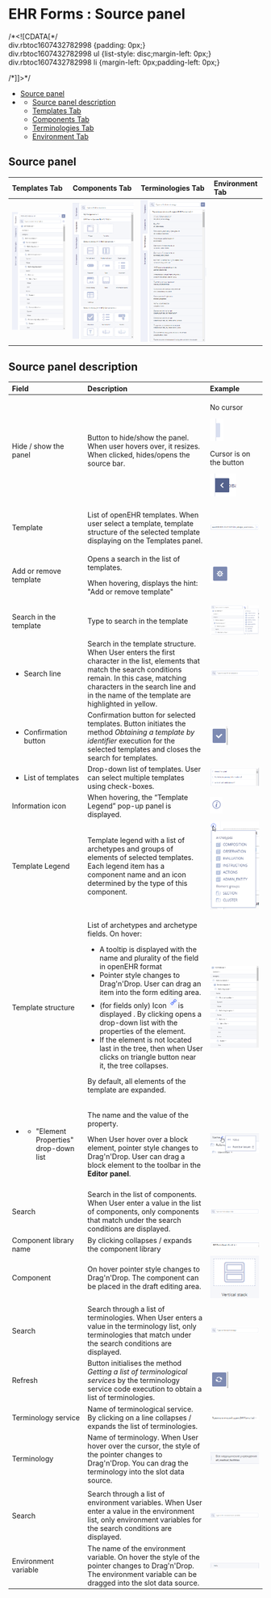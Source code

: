 # EHR Forms : Source panel

/\*&lt;!\[CDATA\[\*/  
div.rbtoc1607432782998 {padding: 0px;}  
div.rbtoc1607432782998 ul {list-style: disc;margin-left: 0px;}  
div.rbtoc1607432782998 li {margin-left: 0px;padding-left: 0px;}  
  
/\*\]\]&gt;\*/

* [Source panel](ehr-forms-source-panel.md#Sourcepanel-Sourcepanel)
* * [Source panel description](ehr-forms-source-panel.md#Sourcepanel-Sourcepaneldescription)
  * [Templates Tab](ehr-forms-source-panel.md#Sourcepanel-TemplatesTab)
  * [Components Tab](ehr-forms-source-panel.md#Sourcepanel-ComponentsTab)
  * [Terminologies Tab](ehr-forms-source-panel.md#Sourcepanel-TerminologiesTab)
  * [Environment Tab](ehr-forms-source-panel.md#Sourcepanel-EnvironmentTab)

## Source panel <a id="Sourcepanel-Sourcepanel"></a>

| Templates Tab | Components Tab | Terminologies Tab | Environment Tab |
| :--- | :--- | :--- | :--- |
| ![](.gitbook/assets/34834487.png) | ![](.gitbook/assets/34834486.png) | ![](.gitbook/assets/34834490.png) |  |

## Source panel description <a id="Sourcepanel-Sourcepaneldescription"></a>

<table>
  <thead>
    <tr>
      <th style="text-align:left">Field</th>
      <th style="text-align:left">Description</th>
      <th style="text-align:left">Example</th>
    </tr>
  </thead>
  <tbody>
    <tr>
      <td style="text-align:left">Hide / show the panel</td>
      <td style="text-align:left">Button to hide/show the panel. When user hovers over, it resizes. When
        clicked, hides/opens the source bar.</td>
      <td style="text-align:left">
        <p>No cursor</p>
        <p>
          <img src=".gitbook/assets/34834352.png" alt/>
        </p>
        <p>Cursor is on the button</p>
        <p>
          <img src=".gitbook/assets/34834353.png" alt/>
        </p>
      </td>
    </tr>
    <tr>
      <td style="text-align:left"></td>
      <td style="text-align:left"></td>
      <td style="text-align:left"></td>
    </tr>
    <tr>
      <td style="text-align:left">Template</td>
      <td style="text-align:left">List of openEHR templates. When user select a template, template structure
        of the selected template displaying on the Templates panel.</td>
      <td style="text-align:left">
        <img src=".gitbook/assets/34834354.png" alt/>
      </td>
    </tr>
    <tr>
      <td style="text-align:left">Add or remove template</td>
      <td style="text-align:left">
        <p>Opens a search in the list of templates.</p>
        <p>When hovering, displays the hint: &quot;Add or remove template&quot;</p>
      </td>
      <td style="text-align:left">
        <img src=".gitbook/assets/34834355.png" alt/>
      </td>
    </tr>
    <tr>
      <td style="text-align:left">Search in the template</td>
      <td style="text-align:left">Type to search in the template</td>
      <td style="text-align:left">
        <img src=".gitbook/assets/34834463.png" alt/>
      </td>
    </tr>
    <tr>
      <td style="text-align:left">
        <ul>
          <li>Search line</li>
        </ul>
      </td>
      <td style="text-align:left">Search in the template structure. When User enters the first character
        in the list, elements that match the search conditions remain. In this
        case, matching characters in the search line and in the name of the template
        are highlighted in yellow.</td>
      <td style="text-align:left">
        <img src=".gitbook/assets/34834467.png" alt/>
      </td>
    </tr>
    <tr>
      <td style="text-align:left">
        <ul>
          <li>Confirmation button</li>
        </ul>
      </td>
      <td style="text-align:left">Confirmation button for selected templates. Button initiates the method <em>Obtaining a template by identifier</em> execution
        for the selected templates and closes the search for templates.</td>
      <td
      style="text-align:left">
        <img src=".gitbook/assets/34834358.png" alt/>
        </td>
    </tr>
    <tr>
      <td style="text-align:left">
        <ul>
          <li>List of templates</li>
        </ul>
      </td>
      <td style="text-align:left">Drop-down list of templates. User can select multiple templates using
        check-boxes.</td>
      <td style="text-align:left">
        <img src=".gitbook/assets/34834359.png" alt/>
      </td>
    </tr>
    <tr>
      <td style="text-align:left">Information icon</td>
      <td style="text-align:left">When hovering, the &#x201C;Template Legend&#x201D; pop-up panel is displayed.</td>
      <td
      style="text-align:left">
        <img src=".gitbook/assets/34834361.png" alt/>
        </td>
    </tr>
    <tr>
      <td style="text-align:left">Template Legend</td>
      <td style="text-align:left">Template legend with a list of archetypes and groups of elements of selected
        templates. Each legend item has a component name and an icon determined
        by the type of this component.</td>
      <td style="text-align:left">
        <img src=".gitbook/assets/34834478.png" alt/>
      </td>
    </tr>
    <tr>
      <td style="text-align:left">Template structure</td>
      <td style="text-align:left">
        <p>List of archetypes and archetype fields. On hover:</p>
        <ul>
          <li>A tooltip is displayed with the name and plurality of the field in openEHR
            format</li>
          <li>Pointer style changes to Drag&apos;n&apos;Drop. User can drag an item
            into the form editing area.</li>
          <li>(for fields only) Icon
            <img src=".gitbook/assets/34834363.png" alt/>is displayed . By clicking opens a drop-down list with the properties
            of the element.</li>
          <li>If the element is not located last in the tree, then when User clicks
            on triangle button near it, the tree collapses.</li>
        </ul>
        <p>By default, all elements of the template are expanded.</p>
      </td>
      <td style="text-align:left">
        <img src=".gitbook/assets/34834479.png" alt/>
      </td>
    </tr>
    <tr>
      <td style="text-align:left">
        <ul>
          <li>
            <ul>
              <li>&quot;Element Properties&quot; drop-down list</li>
            </ul>
          </li>
        </ul>
      </td>
      <td style="text-align:left">
        <p>The name and the value of the property.</p>
        <p>When User hover over a block element, pointer style changes to Drag&apos;n&apos;Drop.
          User can drag a block element to the toolbar in the <b>Editor panel</b>.</p>
      </td>
      <td style="text-align:left">
        <img src=".gitbook/assets/34834480.png" alt/>
      </td>
    </tr>
    <tr>
      <td style="text-align:left"></td>
      <td style="text-align:left"></td>
      <td style="text-align:left"></td>
    </tr>
    <tr>
      <td style="text-align:left">Search</td>
      <td style="text-align:left">Search in the list of components. When User enter a value in the list
        of components, only components that match under the search conditions are
        displayed.</td>
      <td style="text-align:left">
        <img src=".gitbook/assets/34834481.png" alt/>
      </td>
    </tr>
    <tr>
      <td style="text-align:left">Component library name</td>
      <td style="text-align:left">By clicking collapses / expands the component library</td>
      <td style="text-align:left">
        <img src=".gitbook/assets/34834367.png" alt/>
      </td>
    </tr>
    <tr>
      <td style="text-align:left">Component</td>
      <td style="text-align:left">On hover pointer style changes to Drag&apos;n&apos;Drop. The component
        can be placed in the draft editing area.</td>
      <td style="text-align:left">
        <img src=".gitbook/assets/34834482.png" alt/>
      </td>
    </tr>
    <tr>
      <td style="text-align:left"></td>
      <td style="text-align:left"></td>
      <td style="text-align:left"></td>
    </tr>
    <tr>
      <td style="text-align:left">Search</td>
      <td style="text-align:left">Search through a list of terminologies. When User enters a value in the
        terminology list, only terminologies that match under the search conditions
        are displayed.</td>
      <td style="text-align:left">
        <img src=".gitbook/assets/34834529.png" alt/>
      </td>
    </tr>
    <tr>
      <td style="text-align:left">Refresh</td>
      <td style="text-align:left">Button initialises the method <em>Getting a list of terminological services</em> by
        the terminology service code execution to obtain a list of terminologies.</td>
      <td
      style="text-align:left">
        <img src=".gitbook/assets/34834370.png" alt/>
        </td>
    </tr>
    <tr>
      <td style="text-align:left">Terminology service</td>
      <td style="text-align:left">Name of terminological service. By clicking on a line collapses / expands
        the list of terminologies.</td>
      <td style="text-align:left">
        <img src=".gitbook/assets/34834531.png" alt/>
      </td>
    </tr>
    <tr>
      <td style="text-align:left">Terminology</td>
      <td style="text-align:left">Name of terminology. When User hover over the cursor, the style of the
        pointer changes to Drag&apos;n&apos;Drop. You can drag the terminology
        into the slot data source.</td>
      <td style="text-align:left">
        <img src=".gitbook/assets/34834530.png" alt/>
      </td>
    </tr>
    <tr>
      <td style="text-align:left"></td>
      <td style="text-align:left"></td>
      <td style="text-align:left"></td>
    </tr>
    <tr>
      <td style="text-align:left">Search</td>
      <td style="text-align:left">Search through a list of environment variables. When User enter a value
        in the environment list, only environment variables for the search conditions
        are displayed.</td>
      <td style="text-align:left">
        <img src=".gitbook/assets/34834532.png" alt/>
      </td>
    </tr>
    <tr>
      <td style="text-align:left">Environment variable</td>
      <td style="text-align:left">The name of the environment variable. On hover the style of the pointer
        changes to Drag&apos;n&apos;Drop. The environment variable can be dragged
        into the slot data source.</td>
      <td style="text-align:left">
        <img src=".gitbook/assets/34834374.png" alt/>
      </td>
    </tr>
  </tbody>
</table>

